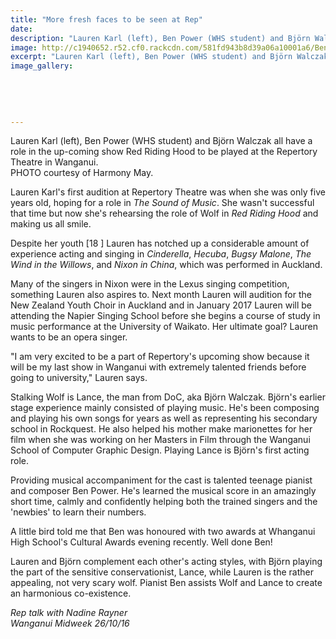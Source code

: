 ```yaml
---
title: "More fresh faces to be seen at Rep"
date: 
description: "Lauren Karl (left), Ben Power (WHS student) and Björn Walczak all have a role in the up-coming show Red Riding Hood to be played at the Repertory Theatre in Wanganui..."
image: http://c1940652.r52.cf0.rackcdn.com/581fd943b8d39a06a10001a6/Ben-Power-in-Red-Riding-Hood-midweek-26-oct-2016.jpg
excerpt: "Lauren Karl (left), Ben Power (WHS student) and Björn Walczak all have a role in the up-coming show Red Riding Hood to be played at the Repertory Theatre in Wanganui."
image_gallery:
    
    
    
    
    
---
```


<p>Lauren Karl (left), Ben Power (WHS student) and Bj&ouml;rn Walczak all have a role in the up-coming show Red Riding Hood to be played at the Repertory Theatre in Wanganui.<br /><span>PHOTO courtesy of Harmony May.</span>&nbsp;</p>
<p>Lauren Karl's first audition at Repertory Theatre was when she was only five years old, hoping for a role in&nbsp;<em>The Sound of Music</em>. She wasn't successful that time but now she's rehearsing the role of Wolf in&nbsp;<em>Red Riding Hood</em>&nbsp;and making us all smile.</p>
<p>Despite her youth [18 ] Lauren has notched up a considerable amount of experience acting and singing in&nbsp;<em>Cinderella</em>,&nbsp;<em>Hecuba</em>,&nbsp;<em>Bugsy Malone</em>,&nbsp;<em>The Wind in the Willows</em>, and&nbsp;<em>Nixon in China</em>, which was performed in Auckland.</p>
<p>Many of the singers in Nixon were in the Lexus singing competition, something Lauren also aspires to. Next month Lauren will audition for the New Zealand Youth Choir in Auckland and in January 2017 Lauren will be attending the Napier Singing School before she begins a course of study in music performance at the University of Waikato. Her ultimate goal? Lauren wants to be an opera singer.</p>
<p>"I am very excited to be a part of Repertory's upcoming show because it will be my last show in Wanganui with extremely talented friends before going to university," Lauren says.</p>
<p>Stalking Wolf is Lance, the man from DoC, aka Bj&ouml;rn Walczak. Bj&ouml;rn's earlier stage experience mainly consisted of playing music. He's been composing and playing his own songs for years as well as representing his secondary school in Rockquest. He also helped his mother make marionettes for her film when she was working on her Masters in Film through the Wanganui School of Computer Graphic Design. Playing Lance is Bj&ouml;rn's first acting role.</p>
<p>Providing musical accompaniment for the cast is talented teenage pianist and composer Ben Power. He's learned the musical score in an amazingly short time, calmly and confidently helping both the trained singers and the 'newbies' to learn their numbers.</p>
<p>A little bird told me that Ben was honoured with two awards at Whanganui High School's Cultural Awards evening recently. Well done Ben!</p>
<p>Lauren and Bj&ouml;rn complement each other's acting styles, with Bj&ouml;rn playing the part of the sensitive conservationist, Lance, while Lauren is the rather appealing, not very scary wolf. Pianist Ben assists Wolf and Lance to create an harmonious co-existence.</p>
<p><em>Rep talk with Nadine Rayner</em><br /><em>Wanganui Midweek 26/10/16&nbsp;</em></p>

